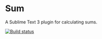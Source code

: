 # Sum

A Sublime Text 3 plugin for calculating sums.

[![Build status](https://img.shields.io/travis/jbrudvik/sublime-sum.svg)](https://travis-ci.org/jbrudvik/sublime-sum)

